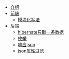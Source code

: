 * [介绍](README.md)
* [前端]()
    * [模块化写法](source/Js-module.md)
* [后端]()
    * [hibernate只取一条数据](source/hibernate-unique-result.md)
    * [枚举](source/enum.md)
    * [响应json](source/response-json.md)
    * [json属性过滤](source/json-property-filter.md)